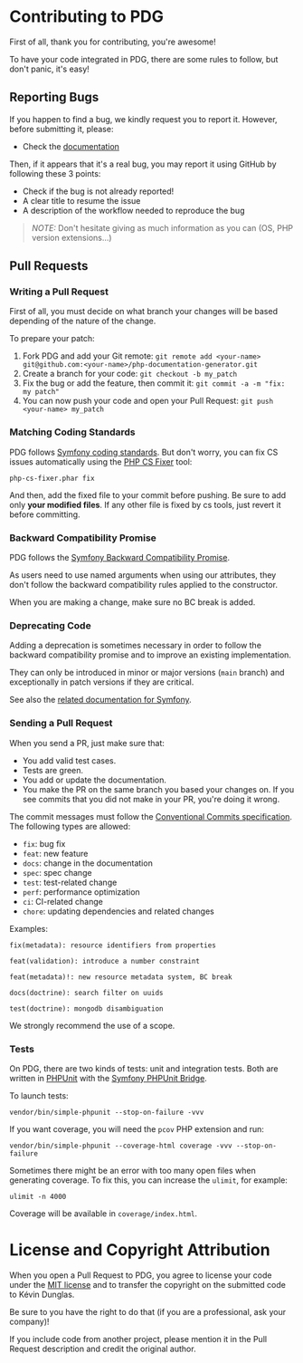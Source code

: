 # Contributing to PDG

First of all, thank you for contributing, you're awesome!

To have your code integrated in PDG, there are some rules to follow, but don't panic, it's easy!

## Reporting Bugs

If you happen to find a bug, we kindly request you to report it. However, before submitting it, please:

* Check the [documentation](README.md)

Then, if it appears that it's a real bug, you may report it using GitHub by following these 3 points:

* Check if the bug is not already reported!
* A clear title to resume the issue
* A description of the workflow needed to reproduce the bug

> _NOTE:_ Don't hesitate giving as much information as you can (OS, PHP version extensions...)

## Pull Requests

### Writing a Pull Request

First of all, you must decide on what branch your changes will be based depending of the nature of the change.

To prepare your patch:

1. Fork PDG and add your Git remote: `git remote add <your-name> git@github.com:<your-name>/php-documentation-generator.git`
2. Create a branch for your code: `git checkout -b my_patch`
3. Fix the bug or add the feature, then commit it: `git commit -a -m "fix: my patch"`
4. You can now push your code and open your Pull Request: `git push <your-name> my_patch`

### Matching Coding Standards

PDG follows [Symfony coding standards](https://symfony.com/doc/current/contributing/code/standards.html). But don't
worry, you can fix CS issues automatically using the [PHP CS Fixer](https://cs.symfony.com) tool:

    php-cs-fixer.phar fix

And then, add the fixed file to your commit before pushing.
Be sure to add only **your modified files**. If any other file is fixed by cs tools, just revert it before committing.

### Backward Compatibility Promise

PDG follows the [Symfony Backward Compatibility Promise](https://symfony.com/doc/current/contributing/code/bc.html).

As users need to use named arguments when using our attributes, they don't follow the backward compatibility rules applied to the constructor.

When you are making a change, make sure no BC break is added.

### Deprecating Code

Adding a deprecation is sometimes necessary in order to follow the backward compatibility promise and to improve an existing implementation.

They can only be introduced in minor or major versions (`main` branch) and exceptionally in patch versions if they are critical.

See also the [related documentation for Symfony](https://symfony.com/doc/current/contributing/code/conventions.html#deprecating-code).

### Sending a Pull Request

When you send a PR, just make sure that:

* You add valid test cases.
* Tests are green.
* You add or update the documentation.
* You make the PR on the same branch you based your changes on. If you see commits that you did not make in your PR,
  you're doing it wrong.

The commit messages must follow the [Conventional Commits specification](https://www.conventionalcommits.org/).
The following types are allowed:

* `fix`: bug fix
* `feat`: new feature
* `docs`: change in the documentation
* `spec`: spec change
* `test`: test-related change
* `perf`: performance optimization
* `ci`: CI-related change
* `chore`: updating dependencies and related changes

Examples:

    fix(metadata): resource identifiers from properties 

    feat(validation): introduce a number constraint

    feat(metadata)!: new resource metadata system, BC break

    docs(doctrine): search filter on uuids

    test(doctrine): mongodb disambiguation

We strongly recommend the use of a scope.

### Tests

On PDG, there are two kinds of tests: unit and integration tests. Both are written in [PHPUnit](https://phpunit.de/)
with the [Symfony PHPUnit Bridge](https://symfony.com/doc/current/components/phpunit_bridge.html).

To launch tests:

    vendor/bin/simple-phpunit --stop-on-failure -vvv

If you want coverage, you will need the `pcov` PHP extension and run:

    vendor/bin/simple-phpunit --coverage-html coverage -vvv --stop-on-failure

Sometimes there might be an error with too many open files when generating coverage. To fix this, you can increase the
`ulimit`, for example:

    ulimit -n 4000

Coverage will be available in `coverage/index.html`.

# License and Copyright Attribution

When you open a Pull Request to PDG, you agree to license your code under the [MIT license](../LICENSE)
and to transfer the copyright on the submitted code to Kévin Dunglas.

Be sure to you have the right to do that (if you are a professional, ask your company)!

If you include code from another project, please mention it in the Pull Request description and credit the original author.
